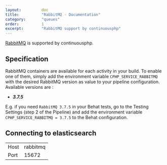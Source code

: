 ```yaml
---
layout:         doc
title:          "RabbitMQ - Documentation"
category:       "queues"
order:          1
excerpt:        "RabbitMQ support by continuousphp"
---
```

[RabbitMQ](https://github.com/rabbitmq) is supported by continuousphp.

## Specification

RabbitMQ containers are available for each activity in your build. To enable one of them, simply add the environment
variable `CPHP_SERVICE_RABBITMQ` with the desired RabbitMQ version as value to your pipeline configuration. Available versions are :

* ***3.7.5***

E.g. if you need `RabbitMQ 3.7.5` in your Behat tests, go to the Testing Settings (step 2 of the Pipeline) and add the
environment variable `CPHP_SERVICE_RABBITMQ = 3.7.5` to the Behat configuration.

## Connecting to elasticsearch

<table>
  <tr>
    <td>Host</td><td>rabbitmq</td>
  </tr>
  <tr>
    <td>Port</td><td>15672</td>
  </tr>
</table>
